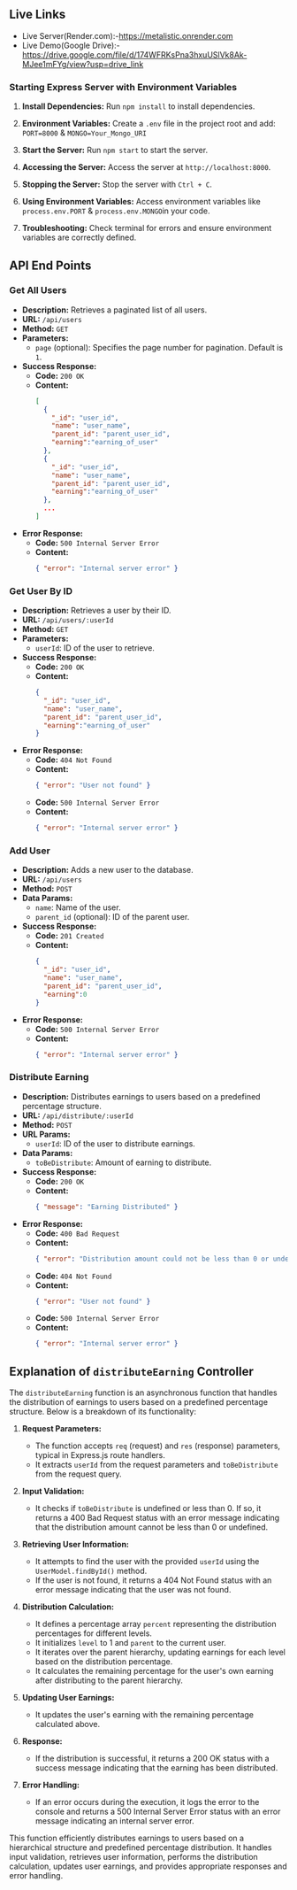 ## Live Links

  - Live Server(Render.com):-https://metalistic.onrender.com
  - Live Demo(Google Drive):-https://drive.google.com/file/d/174WFRKsPna3hxuUSlVk8Ak-MJee1mFYg/view?usp=drive_link



### Starting Express Server with Environment Variables

1. **Install Dependencies:**
   Run `npm install` to install dependencies.

2. **Environment Variables:**
   Create a `.env` file in the project root and add: 
   `PORT=8000` & `MONGO=Your_Mongo_URI`

3. **Start the Server:**
Run `npm start` to start the server.

4. **Accessing the Server:**
Access the server at `http://localhost:8000`.

5. **Stopping the Server:**
Stop the server with `Ctrl + C`.

6. **Using Environment Variables:**
Access environment variables like `process.env.PORT` & `process.env.MONGO`in your code.

7. **Troubleshooting:**
Check terminal for errors and ensure environment variables are correctly defined.

## API End Points

### Get All Users

- **Description:** Retrieves a paginated list of all users.
- **URL:** `/api/users`
- **Method:** `GET`
- **Parameters:**
  - `page` (optional): Specifies the page number for pagination. Default is `1`.
- **Success Response:**
  - **Code:** `200 OK`
  - **Content:** 
    ```json
    [
      {
        "_id": "user_id",
        "name": "user_name",
        "parent_id": "parent_user_id",
        "earning":"earning_of_user"
      },
      {
        "_id": "user_id",
        "name": "user_name",
        "parent_id": "parent_user_id",
        "earning":"earning_of_user"
      },
      ...
    ]
    ```
- **Error Response:**
  - **Code:** `500 Internal Server Error`
  - **Content:** 
    ```json
    { "error": "Internal server error" }
    ```


### Get User By ID

- **Description:** Retrieves a user by their ID.
- **URL:** `/api/users/:userId`
- **Method:** `GET`
- **Parameters:**
  - `userId`: ID of the user to retrieve.
- **Success Response:**
  - **Code:** `200 OK`
  - **Content:** 
    ```json
    {
      "_id": "user_id",
      "name": "user_name",
      "parent_id": "parent_user_id",
      "earning":"earning_of_user"
    }
    ```
- **Error Response:**
  - **Code:** `404 Not Found`
  - **Content:** 
    ```json
    { "error": "User not found" }
    ```
  - **Code:** `500 Internal Server Error`
  - **Content:** 
    ```json
    { "error": "Internal server error" }
    ```

### Add User

- **Description:** Adds a new user to the database.
- **URL:** `/api/users`
- **Method:** `POST`
- **Data Params:**
  - `name`: Name of the user.
  - `parent_id` (optional): ID of the parent user.
- **Success Response:**
  - **Code:** `201 Created`
  - **Content:** 
    ```json
    {
      "_id": "user_id",
      "name": "user_name",
      "parent_id": "parent_user_id",
      "earning":0
    }
    ```
- **Error Response:**
  - **Code:** `500 Internal Server Error`
  - **Content:** 
    ```json
    { "error": "Internal server error" }
    ```

### Distribute Earning

- **Description:** Distributes earnings to users based on a predefined percentage structure.
- **URL:** `/api/distribute/:userId`
- **Method:** `POST`
- **URL Params:**
  - `userId`: ID of the user to distribute earnings.
- **Data Params:**
  - `toBeDistribute`: Amount of earning to distribute.
- **Success Response:**
  - **Code:** `200 OK`
  - **Content:** 
    ```json
    { "message": "Earning Distributed" }
    ```
- **Error Response:**
  - **Code:** `400 Bad Request`
  - **Content:** 
    ```json
    { "error": "Distribution amount could not be less than 0 or undefined" }
    ```
  - **Code:** `404 Not Found`
  - **Content:** 
    ```json
    { "error": "User not found" }
    ```
  - **Code:** `500 Internal Server Error`
  - **Content:** 
    ```json
    { "error": "Internal server error" }
    ```
## Explanation of `distributeEarning` Controller

The `distributeEarning` function is an asynchronous function that handles the distribution of earnings to users based on a predefined percentage structure. Below is a breakdown of its functionality:

1. **Request Parameters:**
   - The function accepts `req` (request) and `res` (response) parameters, typical in Express.js route handlers.
   - It extracts `userId` from the request parameters and `toBeDistribute` from the request query.

2. **Input Validation:**
   - It checks if `toBeDistribute` is undefined or less than 0. If so, it returns a 400 Bad Request status with an error message indicating that the distribution amount cannot be less than 0 or undefined.

3. **Retrieving User Information:**
   - It attempts to find the user with the provided `userId` using the `UserModel.findById()` method.
   - If the user is not found, it returns a 404 Not Found status with an error message indicating that the user was not found.

4. **Distribution Calculation:**
   - It defines a percentage array `percent` representing the distribution percentages for different levels.
   - It initializes `level` to 1 and `parent` to the current user.
   - It iterates over the parent hierarchy, updating earnings for each level based on the distribution percentage.
   - It calculates the remaining percentage for the user's own earning after distributing to the parent hierarchy.

5. **Updating User Earnings:**
   - It updates the user's earning with the remaining percentage calculated above.

6. **Response:**
   - If the distribution is successful, it returns a 200 OK status with a success message indicating that the earning has been distributed.

7. **Error Handling:**
   - If an error occurs during the execution, it logs the error to the console and returns a 500 Internal Server Error status with an error message indicating an internal server error.

This function efficiently distributes earnings to users based on a hierarchical structure and predefined percentage distribution. It handles input validation, retrieves user information, performs the distribution calculation, updates user earnings, and provides appropriate responses and error handling.
